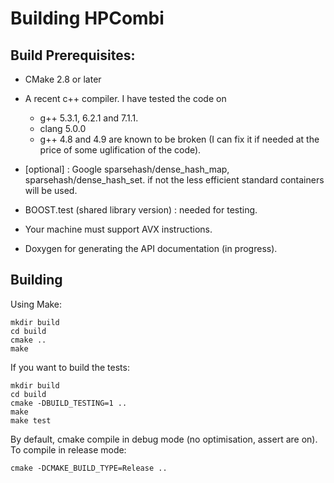 # Building HPCombi

## Build Prerequisites:

- CMake 2.8 or later

- A recent c++ compiler. I have tested the code on
  * g++ 5.3.1, 6.2.1 and 7.1.1.
  * clang 5.0.0
  * g++ 4.8 and 4.9 are known to be broken (I can fix it if needed at the price
  of some uglification of the code).

- [optional] : Google sparsehash/dense_hash_map, sparsehash/dense_hash_set.
  if not the less efficient standard containers will be used.

- BOOST.test (shared library version) : needed for testing.

- Your machine must support AVX instructions.

- Doxygen for generating the API documentation (in progress).

## Building

Using Make:

    mkdir build
    cd build
    cmake ..
    make

If you want to build the tests:

    mkdir build
    cd build
    cmake -DBUILD_TESTING=1 ..
    make
    make test

By default, cmake compile in debug mode (no optimisation, assert are on). To
compile in release mode:

    cmake -DCMAKE_BUILD_TYPE=Release ..
